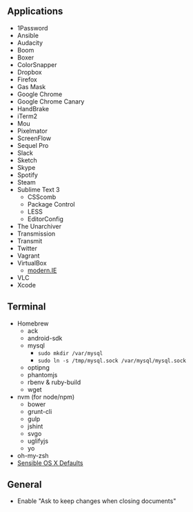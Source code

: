 ## Applications

* 1Password
* Ansible
* Audacity
* Boom
* Boxer
* ColorSnapper
* Dropbox
* Firefox
* Gas Mask
* Google Chrome
* Google Chrome Canary
* HandBrake
* iTerm2
* Mou
* Pixelmator
* ScreenFlow
* Sequel Pro
* Slack
* Sketch
* Skype
* Spotify
* Steam
* Sublime Text 3
  * CSScomb
  * Package Control
  * LESS
  * EditorConfig
* The Unarchiver
* Transmission
* Transmit
* Twitter
* Vagrant
* VirtualBox
  * [modern.IE](http://www.modern.ie/en-us/virtualization-tools)
* VLC
* Xcode

## Terminal

* Homebrew
  * ack
  * android-sdk
  * mysql
    * `sudo mkdir /var/mysql`
    * `sudo ln -s /tmp/mysql.sock /var/mysql/mysql.sock`
  * optipng
  * phantomjs
  * rbenv & ruby-build
  * wget
* nvm (for node/npm)
  * bower
  * grunt-cli
  * gulp
  * jshint
  * svgo
  * uglifyjs
  * yo
* oh-my-zsh
* [Sensible OS X Defaults](https://github.com/mathiasbynens/dotfiles/blob/master/.osx)

## General

* Enable "Ask to keep changes when closing documents"
